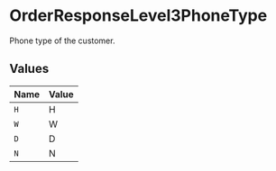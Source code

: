 # OrderResponseLevel3PhoneType

Phone type of the customer.


## Values

| Name  | Value |
| ----- | ----- |
| `H`   | H     |
| `W`   | W     |
| `D`   | D     |
| `N`   | N     |